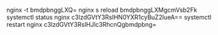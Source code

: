 
nginx -t        bmdpbnggLXQ=
nginx s reload  bmdpbnggLXMgcmVsb2Fk
systemctl status nginx c3lzdGVtY3RsIHN0YXR1cyBuZ2lueA==
systemctl restart nginx c3lzdGVtY3RsIHJlc3RhcnQgbmdpbng=